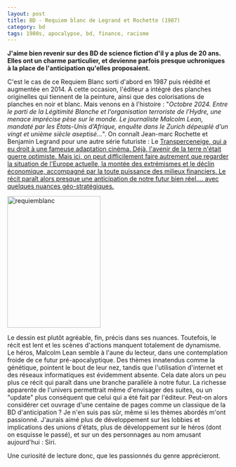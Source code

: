 ```yaml
---
layout: post
title: BD - Requiem blanc de Legrand et Rochette (1987)
category: bd
tags: 1980s, apocalypse, bd, finance, racisme
---
```

**J'aime bien revenir sur des BD de science fiction d'il y a plus de 20 ans. Elles ont un charme particulier, et devienne parfois presque uchroniques à la place de l'anticipation qu'elles proposaient.**

C'est le cas de ce Requiem Blanc sorti d'abord en 1987 puis réédité et augmentée en 2014. A cette occasion, l'éditeur a intégré des planches originelles qui tiennent de la peinture, ainsi que des colorisations de planches en noir et blanc. Mais venons en à l'histoire : "<i>Octobre 2024. Entre le parti de la Légitimité Blanche et l’organisation terroriste de l’Hydre, une menace imprécise pèse sur le monde. Le journaliste Malcolm Lean, mandaté par les États-Unis d’Afrique, enquête dans le Zurich dépeuplé d’un vingt et unième siècle aseptisé…</i>". On connaît Jean-marc Rochette et Benjamin Legrand pour une autre série futuriste : Le <span style="text-decoration:underline;"><a href="https://cheziceman.wordpress.com/2014/04/08/snowpiercer-le-transperceneige-de-bong-joon-ho-2013/">Transperceneige</a>, qui a eu droit à une fameuse adaptation cinéma. Déjà, l'avenir de la terre n'était guerre optimiste. Mais ici, on peut difficilement faire autrement que regarder la situation de l'Europe actuelle, la montée des extrémismes et le déclin économique, accompagné par la toute puissance des milieux financiers. Le récit paraît alors presque une anticipation de notre futur bien réel.... avec quelques nuances géo-stratégiques.

<img class="size-medium wp-image-8255 alignleft" src="https://cheziceman.files.wordpress.com/2016/12/requiemblanc.jpg?w=212" alt="requiemblanc" width="212" height="300">

Le dessin est plutôt agréable, fin, précis dans ses nuances. Toutefois, le récit est lent et les scènes d'actions manquent totalement de dynamisme. Le héros, Malcolm Lean semble à l'aune du lecteur, dans une contemplation froide de ce futur pré-apocalyptique. Des thèmes innatendus comme la génétique, pointent le bout de leur nez, tandis que l'utilisation d'internet et des réseaux informatiques est évidemment absente. Cela date alors un peu plus ce récit qui paraît dans une branche parallèle à notre futur. La richesse apparente de l'univers permettrait même d'envisager des suites, ou un "update" plus conséquent que celui qui a été fait par l'éditeur. Peut-on alors considérer cet ouvrage d'une centaine de pages comme un classique de la BD d'anticipation ? Je n'en suis pas sûr, même si les thèmes abordés m'ont passionné. J'aurais aimé plus de développement sur les lobbies et implications des unions d'états, plus de développement sur le héros (dont on esquisse le passé), et sur un des personnages au nom amusant aujourd'hui : Siri.

Une curiosité de lecture donc, que les passionnés du genre apprécieront.

